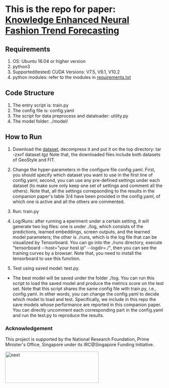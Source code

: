 # This is the repo for paper: [Knowledge Enhanced Neural Fashion Trend Forecasting](https://arxiv.org/pdf/2005.03297.pdf)

## Requirements
1. OS: Ubuntu 16.04 or higher version
2. python3
3. Supported(tested) CUDA Versions: V7.5, V9.1, V10.2
4. python modules: refer to the modules in [requirements.txt](https://github.com/mysbupt/KERN_reproduce/blob/master/requirements.txt)

## Code Structure

1. The entry script is: train.py
2. The config file is: config.yaml
3. The script for data preprocess and dataloader: utility.py
4. The model folder: ./model/

## How to Run
1. Download the [dataset](https://drive.google.com/file/d/1E_gPmh6lIHyXEx3lRDWWKvm_8op5B82t/view?usp=sharing), decompress it and put it on the top directory: tar -zxvf dataset.tgz
Note that, the downloaded files include both datasets of GeoStyle and FIT.

2. Change the hyper-parameters in the configure file config.yaml. First, you should specify which dataset you want to use in the first line of config.yaml; second, you can use any pre-defined settings under each dataset (to make sure only keep one set of settings and comment all the others). Note that, all the settings correpsonding to the results in the companion paper's table 3/4 have been provided in the config.yaml, of which one is active and all the others are commented.

3. Run: train.py

4. Log/Runs: after running a eperiment under a certain setting, it will generate two log files: one is under ./log, which consists of the predictions, learned embeddings, screen outputs, and the learned model parameters; the other is ./runs, which is the log file that can be visualized by Tensorboard. You can go into the ./runs directory, execute "tensorboard --host="your host ip" --logdir=./", then you can see the training curves by a browser. Note that, you need to install the tensorboard to use this function.

5. Test using saved model: test.py.

- The best model will be saved under the folder ./log. You can run this script to load the saved model and produce the metrics score on the test set. Note that this script shares the same config file with train.py, i.e., config.yaml. In other words, you can change the config.yaml to decide which model to load and test. Specifically, we include in this repo the save models whose performance are reported in this companion paper. You can directly uncomment each corresponding part in the config.yaml and run the test.py to reproduce the results.

### Acknowledgement
This project is supported by the National Research Foundation, Prime Minister's Office, Singapore under its IRC@Singapore Funding Initiative.

<img src="https://github.com/mysbupt/KERN/blob/master/next.png" width = "297" height = "100" alt="next" align=center />
